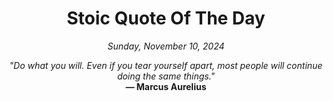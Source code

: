 <h1 align="center">Stoic Quote Of The Day</h1>

<p align="center"><em>Sunday, November 10, 2024</em></p>

<p align="center">
  <em>"Do what you will. Even if you tear yourself apart, most people will continue doing the same things."</em><br>
  <strong>— Marcus Aurelius</strong>
</p>
